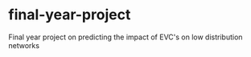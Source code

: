 # final-year-project
Final year project on predicting the impact of EVC's on low distribution networks
